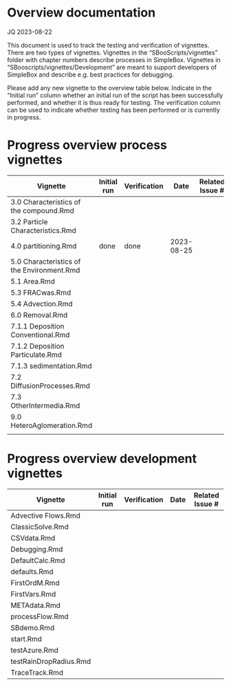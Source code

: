 Overview documentation
================
JQ
2023-08-22

This document is used to track the testing and verification of
vignettes. There are two types of vignettes. Vignettes in the
“SBooScripts/vignettes” folder with chapter numbers describe processes
in SimpleBox. Vignettes in “SBooscripts/vignettes/Development” are meant
to support developers of SimpleBox and describe e.g. best practices for
debugging.

Please add any new vignette to the overview table below. Indicate in the
“Initial run” column whether an initial run of the script has been
successfully performed, and whether it is thus ready for testing. The
verification column can be used to indicate whether testing has been
performed or is currently in progress.

# Progress overview process vignettes

| Vignette                                   | Initial run | Verification | Date       | Related Issue \# |
|--------------------------------------------|-------------|--------------|------------|------------------|
| 3.0 Characteristics of the compound.Rmd    |             |              |            |                  |
| 3.2 Particle Characteristics.Rmd           |             |              |            |                  |
| 4.0 partitioning.Rmd                       | done        | done         | 2023-08-25 |                  |
| 5.0 Characteristics of the Environment.Rmd |             |              |            |                  |
| 5.1 Area.Rmd                               |             |              |            |                  |
| 5.3 FRACwas.Rmd                            |             |              |            |                  |
| 5.4 Advection.Rmd                          |             |              |            |                  |
| 6.0 Removal.Rmd                            |             |              |            |                  |
| 7.1.1 Deposition Conventional.Rmd          |             |              |            |                  |
| 7.1.2 Deposition Particulate.Rmd           |             |              |            |                  |
| 7.1.3 sedimentation.Rmd                    |             |              |            |                  |
| 7.2 DiffusionProcesses.Rmd                 |             |              |            |                  |
| 7.3 OtherIntermedia.Rmd                    |             |              |            |                  |
| 9.0 HeteroAglomeration.Rmd                 |             |              |            |                  |
|                                            |             |              |            |                  |

# Progress overview development vignettes

| Vignette               | Initial run | Verification | Date | Related Issue \# |
|------------------------|-------------|--------------|------|------------------|
| Advective Flows.Rmd    |             |              |      |                  |
| ClassicSolve.Rmd       |             |              |      |                  |
| CSVdata.Rmd            |             |              |      |                  |
| Debugging.Rmd          |             |              |      |                  |
| DefaultCalc.Rmd        |             |              |      |                  |
| defaults.Rmd           |             |              |      |                  |
| FirstOrdM.Rmd          |             |              |      |                  |
| FirstVars.Rmd          |             |              |      |                  |
| METAdata.Rmd           |             |              |      |                  |
| processFlow.Rmd        |             |              |      |                  |
| SBdemo.Rmd             |             |              |      |                  |
| start.Rmd              |             |              |      |                  |
| testAzure.Rmd          |             |              |      |                  |
| testRainDropRadius.Rmd |             |              |      |                  |
| TraceTrack.Rmd         |             |              |      |                  |
